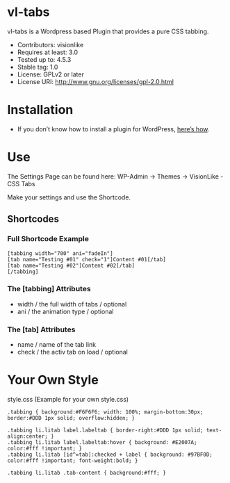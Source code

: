 # vl-tabs
vl-tabs is a Wordpress based Plugin that provides a pure CSS tabbing.

* Contributors:		   visionlike
* Requires at least: 3.0
* Tested up to:        4.5.3
* Stable tag:           1.0
* License:               GPLv2 or later
* License URI:         http://www.gnu.org/licenses/gpl-2.0.html

# Installation #
* If you don’t know how to install a plugin for WordPress, [here’s how](http://codex.wordpress.org/Managing_Plugins#Installing_Plugins).

# Use #

The Settings Page can be found here: WP-Admin -> Themes -> VisionLike - CSS Tabs

Make your settings and use the Shortcode.

## Shortcodes ##

### Full Shortcode Example ###
```
[tabbing width="700" ani="fadeIn"]
[tab name="Testing #01" check="1"]Content #01[/tab]
[tab name="Testing #02"]Content #02[/tab]
[/tabbing]
```

### The [tabbing] Attributes ###
* width  / the full width of tabs / optional
* ani  / the animation type / optional

### The [tab] Attributes ###
* name  / name of the tab link
* check  / the activ tab on load / optional

# Your Own Style #

style.css (Example for your own style.css)

```
.tabbing { background:#F6F6F6; width: 100%; margin-bottom:30px; border:#DDD 1px solid; overflow:hidden; }

.tabbing li.litab label.labeltab { border-right:#DDD 1px solid; text-align:center; }
.tabbing li.litab label.labeltab:hover { background: #E2007A; color:#fff !important; }
.tabbing li.litab [id^=tab]:checked + label { background: #97BF0D; color:#fff !important; font-weight:bold; }

.tabbing li.litab .tab-content { background:#fff; }
```
